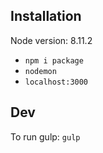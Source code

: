 ## Installation

Node version: 8.11.2

- `npm i package`
- `nodemon`
- `localhost:3000`

## Dev

To run gulp: `gulp`
